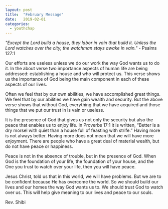 ```yaml
---
layout: post
title:  "February Message"
date:   2019-02-01
categories: 
  - youthchap
---
```


_"Except the Lord build a house, they labor in vain that build it.  Unless the Lord watches over the city, the watchman stays awake in vain."_ - Psalms 127:1

Our efforts are useless unless we do our work the way God wants us to do it.  In the about verse two importance aspects of human life are being addressed: establishing a house and who will protect us.  This verse shows us the importance of God being the main component in each of these aspects of our lives.

Often we feel that by our own abilities, we have accomplished great things.  We feel that by our abilities we have gain wealth and security.  But the above verse shows that without God, everything that we have acquired and those things that we put our trust in is vain or useless.  

It is the presence of God that gives us not only the security but also the peace that enables us to enjoy life.  In Proverbs 17:1 it is written, “Better is a dry morsel with quiet than a house full of feasting with strife.”  Having more is not always better.  Having more does not mean that we will have more enjoyment.  There are people who have a great deal of material wealth, but do not have peace or happiness.

Peace is not in the absence of trouble, but in the presence of God.  When God is the foundation of your life, the foundation of your house, and the One you trust to watch over your life, then you will have peace.                

Jesus Christ, told us that in this world, we will have problems.  But we are to be confident because He has overcome the world.  So we should build our lives and our homes the way God wants us to.  We should trust God to watch over us.  This will help give meaning to our lives and peace to our souls.  

            

 
Rev. Shibi
